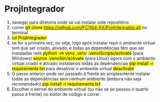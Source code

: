# ProjIntegrador

1) navegar para diretoria onde se vai instalar este repositório
2) correr <mark>git clone https://github.com/FC1104-XX/ProjIntegrador.git </mark> no terminal
3) <mark>cd ProjIntegrador</mark>
4) se for a primeira vez, ou seja, logo após instalar repo o ambiente virtual tem que ser criado, ativado, e todas as dependências têm que ser instaladas nele
   <mark>python -m venv .venv</mark>
   <mark>.venv/Scripts/activate</mark> (para Windows)
   <mark>source .venv/bin/activate</mark> (para Linux)
   agora com o ambiente virtual criado e ativado instalamos todas as depêndencias
   <mark>pip install -r requirements.txt</mark>
   para desativar o ambiente virtual <mark>deactivate</mark>
5) O passo anterior pode ser passado à frente ao simplesmente instalar todas as dependências sem nenhum ambiente (embora não seja recomendado)
   <mark>pip install -r requirements.txt</mark>
6) Escolher o kernel do ambiente virtual (ou não se se passou o quarto passo à frente) no editor de código e correr
